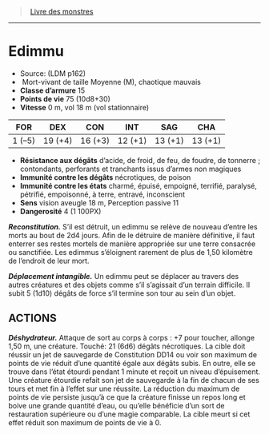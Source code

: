 ﻿> [Livre des monstres](tome_of_beasts.md)

---

# Edimmu

- Source: (LDM p162)
-  Mort-vivant de taille Moyenne (M), chaotique mauvais
- **Classe d’armure** 15
- **Points de vie** 75 (10d8+30)
- **Vitesse** 0 m, vol 18 m (vol stationnaire)

|FOR|DEX|CON|INT|SAG|CHA|
|---|---|---|---|---|---|
|1 (–5)|19 (+4)|16 (+3)|12 (+1)|13 (+1)|13 (+1)|

- **Résistance aux dégâts** d’acide, de froid, de feu, de foudre, de tonnerre ; contondants, perforants et tranchants issus d’armes non magiques
- **Immunité contre les dégâts** nécrotiques, de poison
- **Immunité contre les états** charmé, épuisé, empoigné, terrifié, paralysé, pétrifié, empoisonné, à terre, entravé, inconscient
- **Sens** vision aveugle 18 m, Perception passive 11
- **Dangerosité** 4 (1 100PX)

**_Reconstitution._** S’il est détruit, un edimmu se relève de nouveau d’entre les morts au bout de 2d4 jours. Afin de le détruire de manière définitive, il faut enterrer ses restes mortels de manière appropriée sur une terre consacrée ou sanctifiée. Les edimmus s’éloignent rarement de plus de 1,50 kilomètre de l’endroit de leur mort.

**_Déplacement intangible._** Un edimmu peut se déplacer au travers des autres créatures et des objets comme s’il s’agissait d’un terrain difficile. Il subit 5 (1d10) dégâts de force s’il termine son tour au sein d’un objet.

## ACTIONS

**_Déshydrateur._** Attaque de sort au corps à corps : +7 pour toucher, allonge 1,50 m, une créature. Touché: 21 (6d6) dégâts nécrotiques. La cible doit réussir un jet de sauvegarde de Constitution DD14 ou voir son maximum de points de vie réduit d’une quantité égale aux dégâts subis. En outre, elle se trouve dans l’état étourdi pendant 1 minute et reçoit un niveau d’épuisement. Une créature étourdie refait son jet de sauvegarde à la fin de chacun de ses tours et met fin à l’effet sur une réussite. La réduction du maximum de points de vie persiste jusqu’à ce que la créature finisse un repos long et boive une grande quantité d’eau, ou qu’elle bénéficie d’un sort de restauration supérieure ou d’une magie comparable. La cible meurt si cet effet réduit son maximum de points de vie à 0.

